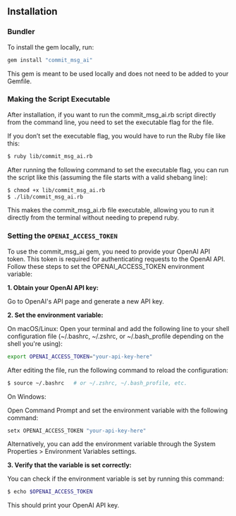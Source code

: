## Installation

### Bundler

To install the gem locally, run:

```bash
gem install "commit_msg_ai"
```
This gem is meant to be used locally and does not need to be added to your Gemfile.

### Making the Script Executable
After installation, if you want to run the commit_msg_ai.rb script directly from the command line, you need to set the executable flag for the file.

If you don’t set the executable flag, you would have to run the Ruby file like this:

```bash
$ ruby lib/commit_msg_ai.rb
```
After running the following command to set the executable flag, you can run the script like this (assuming the file starts with a valid shebang line):

```bash
$ chmod +x lib/commit_msg_ai.rb
$ ./lib/commit_msg_ai.rb
```
This makes the commit_msg_ai.rb file executable, allowing you to run it directly from the terminal without needing to prepend ruby.

### Setting the `OPENAI_ACCESS_TOKEN`
To use the commit_msg_ai gem, you need to provide your OpenAI API token. This token is required for authenticating requests to the OpenAI API. Follow these steps to set the OPENAI_ACCESS_TOKEN environment variable:

**1. Obtain your OpenAI API key:**

Go to OpenAI's API page and generate a new API key.

**2. Set the environment variable:**

On macOS/Linux: Open your terminal and add the following line to your shell configuration file (~/.bashrc, ~/.zshrc, or ~/.bash_profile depending on the shell you're using):

```bash
export OPENAI_ACCESS_TOKEN="your-api-key-here"
```

After editing the file, run the following command to reload the configuration:

```bash
$ source ~/.bashrc   # or ~/.zshrc, ~/.bash_profile, etc.
```

On Windows:

Open Command Prompt and set the environment variable with the following command:

```cmd
setx OPENAI_ACCESS_TOKEN "your-api-key-here"
```

Alternatively, you can add the environment variable through the System Properties > Environment Variables settings.

**3. Verify that the variable is set correctly:**

You can check if the environment variable is set by running this command:

```bash
$ echo $OPENAI_ACCESS_TOKEN
```
This should print your OpenAI API key.
